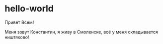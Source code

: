 # hello-world

Привет Всем!

Меня зовут Константин, я живу в Смоленске, всё у меня складывается ништяково! 
